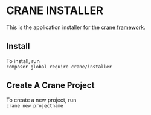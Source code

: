 # CRANE INSTALLER
This is the application installer for the [crane framework](https://github.com/phrenotype/crane).


## Install
To install, run  
`composer global require crane/installer`

## Create A Crane Project
To create a new project, run  
`crane new projectname`